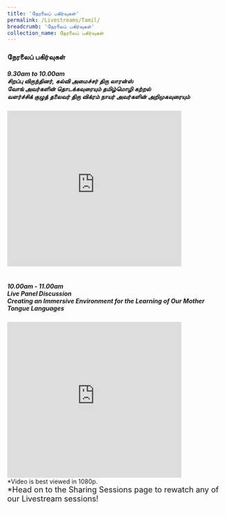 ```yaml
---
title: 'நேரலைப் பகிர்வுகள்'
permalink: /Livestreams/Tamil/
breadcrumb: 'நேரலைப் பகிர்வுகள்'
collection_name: நேரலைப் பகிர்வுகள்
---
```

###  நேரலைப் பகிர்வுகள்
<html>
<body>
<style>
   iframe{
border : 0;
width:80% ;
}
  </style>
   <!-- Global site tag (gtag.js) - Google Ads: 726049306 -->
   <h5>9.30am to 10.00am<br/>
     சிறப்பு விருந்தினர், கல்வி அமைச்சர் திரு லாரன்ஸ் <br/>
      வோங் அவர்களின் தொடக்கவுரையும் தமிழ்மொழி கற்றல் <br/>
      வளர்ச்சிக் குழுத் தலைவர் திரு விக்ரம் நாயர் அவர்களின் அறிமுகவுரையும்</h5>
  <div class="video-container">
<iframe src="https://player.vimeo.com/video/452503767?autoplay=1&quality=1080p" width="640" height="360" frameborder="0" allow="autoplay; fullscreen" allowfullscreen></iframe></div>
    <br/>
  <h5>10.00am - 11.00am<br/>
Live Panel Discussion<br/>
Creating an Immersive Environment for the Learning of Our Mother Tongue Languages</h5>
  <div class="video-container">
<iframe src="https://player.vimeo.com/video/452213588?autoplay=1&quality=1080p" width="640" height="360" frameborder="0" allow="autoplay; fullscreen" allowfullscreen></iframe></div>
    *Video is best viewed in 1080p.
<br/>
<span style="font-size:18px;">*Head on to the Sharing Sessions page to rewatch any of our Livestream sessions!</span>
<div class="btntop"><a href="#top" style="text-decoration:none;"><span style="color:white"><b>Top</b></span></a></div>
